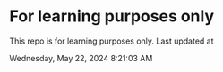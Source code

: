 # For learning purposes only
This repo is for learning purposes only.
Last updated at

Wednesday, May 22, 2024 8:21:03 AM

